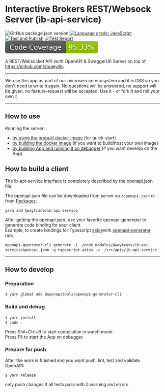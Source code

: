 # Interactive Brokers REST/Websock Server (ib-api-service)

![GitHub package.json version](https://img.shields.io/github/package-json/v/waytrade/ib-api-service)
[![Language grade: JavaScript](https://img.shields.io/lgtm/grade/javascript/g/waytrade/ib-api-service.svg?logo=lgtm&logoWidth=18)](https://lgtm.com/projects/g/waytrade/ib-api-service/context:javascript)
[![Test and Publish](https://github.com/waytrade/ib-api-service/actions/workflows/publish.yml/badge.svg)](https://github.com/waytrade/ib-api-service/actions/workflows/publish.yml)
[![Test Report](https://raw.githubusercontent.com/waytrade/microservice-core/master/assets/test-results.svg)](https://waytrade.github.io/ib-api-service/jest/)
[![Core Coverage](https://raw.githubusercontent.com/waytrade/ib-api-service/gh-pages/coverage/coverage.svg)](https://waytrade.github.io/ib-api-service/coverage/lcov-report)

A REST/Websocket API (with OpenAPI & SwaggerUI) Server on top of https://github.com/stoqey/ib.

---

We use this app as part of our microservice ecosystem and it is OSS so you don't need to write it again. No questions will be answered, no support will be given, no feature-request will be accepted. Use it - or fork it and roll your own :)

---

## How to use

Running the server:

- [by using the prebuilt docker image](doc/run_docker.md) (for quick-start)
- [by building the docker image](doc/build_docker.md) (if you want to build/host your own image)
- [by building App and running it on debugger](debug_app.md) (if you want develop on the App)

## How to build a client

The ib-api-service interface is completely described by the openapi.json file.

The openapi.json file can be downloaded from server on `/openapi.json` or from [Packages](https://github.com/waytrade/ib-api-service/packages/770607):

    yarn add @waytrade/ib-api-service

After getting the openapi.json, use your favorite openapi-generator to generate code binding for your client.\
Example, to create bindings for Typescript [axios](https://github.com/axios/axios)with [openapi-generator](https://github.com/OpenAPITools/openapi-generator), run:

    openapi-generator-cli generate -i ./node_modules/@waytrade/ib-api-service/openapi.json -g typescript-axios -o ./src/apis/ib-api-service

---

## How to develop

### Preparation

    $ yarn global add @openapitools/openapi-generator-cli

### Build and debug

    $ yarn install
    $ code .

Press Shit+Ctrl+B to start compilation in watch mode.\
Press F5 to start the App on debugger.

### Prepare for push

After the work is finished and you want push: lint, test and validate OpenAPI:

    $ yarn release

only push changes if all tests pass with 0 warning and errors.
